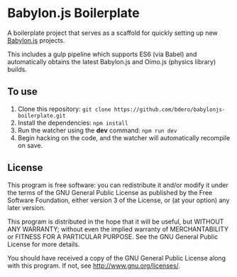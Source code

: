 Babylon.js Boilerplate
======================
A boilerplate project that serves as a scaffold for quickly setting up new
[Babylon.js](https://github.com/BabylonJS/Babylon.js) projects.

This includes a gulp pipeline which supports ES6 (via Babel) and automatically
obtains the latest Babylon.js and Oimo.js (physics library) builds.


To use
------
1. Clone this repository: `git clone https://github.com/bdero/babylonjs-boilerplate.git`
2. Install the dependencies: `npm install`
3. Run the watcher using the **dev** command: `npm run dev`
4. Begin hacking on the code, and the watcher will automatically recompile on save.


License
-------
This program is free software: you can redistribute it and/or modify
it under the terms of the GNU General Public License as published by
the Free Software Foundation, either version 3 of the License, or
(at your option) any later version.

This program is distributed in the hope that it will be useful,
but WITHOUT ANY WARRANTY; without even the implied warranty of
MERCHANTABILITY or FITNESS FOR A PARTICULAR PURPOSE.  See the
GNU General Public License for more details.

You should have received a copy of the GNU General Public License
along with this program.  If not, see <http://www.gnu.org/licenses/>.
